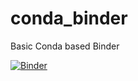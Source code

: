 # conda_binder
Basic Conda based Binder

[![Binder](https://mybinder.org/badge_logo.svg)](https://mybinder.org/v2/gh/villarreald/linear_model_app.git/HEAD)
